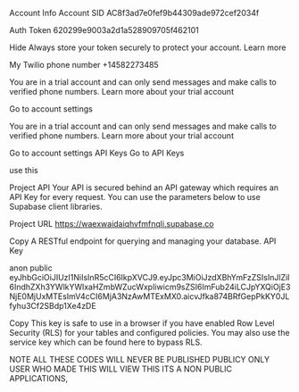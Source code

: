 Account Info
Account SID
AC8f3ad7e0fef9b44309ade972cef2034f

Auth Token
620299e9003a2d1a528909705f462101


Hide
Always store your token securely to protect your account. Learn more

My Twilio phone number
+14582273485

You are in a trial account and can only send messages and make calls to verified phone numbers. Learn more about your trial account

Go to account settings

You are in a trial account and can only send messages and make calls to verified phone numbers. Learn more about your trial account

Go to account settings
API Keys
Go to API Keys



use this 

 Project API
 Your API is secured behind an API gateway which requires an API Key for every request.
 You can use the parameters below to use Supabase client libraries.

 Project URL
 https://waexwaidaiqhvfmfnqli.supabase.co

 Copy
 A RESTful endpoint for querying and managing your database.
 API Key

 anon
 public
 eyJhbGciOiJIUzI1NiIsInR5cCI6IkpXVCJ9.eyJpc3MiOiJzdXBhYmFzZSIsInJlZiI6IndhZXh3YWlkYWlxaHZmbWZucWxpIiwicm9sZSI6ImFub24iLCJpYXQiOjE3NjE0MjUxMTEsImV4cCI6MjA3NzAwMTExMX0.aicvJfka874BRfGepPkKY0JLfyhu3Cf2SBdp1Xe4zDE

 Copy
 This key is safe to use in a browser if you have enabled Row Level Security (RLS) for your tables and configured policies. You may also use the service key which can be found here to bypass RLS. 



 NOTE ALL THESE CODES WILL NEVER BE PUBLISHED PUBLICY ONLY USER WHO MADE THIS WILL VIEW THIS ITS A NON PUBLIC APPLICATIONS,
